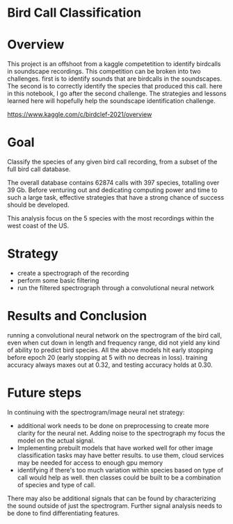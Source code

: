 # Bird Call Classification
# Overview

This project is an offshoot from a kaggle competetition to identify birdcalls in soundscape recordings.  This competition can be broken into two challenges. first is to identify sounds that are birdcalls in the soundscapes.  The second is to correctly identify the species that produced this call.  here in this notebook, I go after the second challenge.  The strategies and lessons learned here will hopefully help the soundscape identification challenge.

https://www.kaggle.com/c/birdclef-2021/overview


# Goal

Classify the species of any given bird call recording, from a subset of the full bird call database.

The overall database contains 62874 calls with 397 species, totalling over 39 Gb.  Before venturing out and dedicating computing power and time to such a large task, effective strategies that have a strong chance of success should be developed.

This analysis focus on the 5 species with the most recordings within the west coast of the US.


# Strategy

- create a spectrograph of the recording
- perform some basic filtering
- run the filtered spectrograph through a convolutional neural network

# Results and Conclusion

running a convolutional neural network on the spectrogram of the bird call, even when cut down in length and frequency range, did not yield any kind of ability to predict bird species.  All the above models hit early stopping before epoch 20 (early stopping at 5 with no decreas in loss).  training accuracy always maxes out at 0.32, and testing accuracy holds at 0.30.


# Future steps

In continuing with the spectrogram/image neural net strategy:
- additional work needs to be done on preprocessing to create more clarity for the neural net.  Adding noise to the spectrograph my focus the model on the actual signal.
- Implementing prebuilt models that have worked well for other image classification tasks may have better results.  to use them, cloud services may be needed for access to enough gpu memory
- identifying if there's too much variation within species based on type of call would help as well.  then classes could be built to be a combination of species and type of call.

There may also be additional signals that can be found by characterizing the sound outside of just the spectrogram.  Further signal analysis needs to be done to find differentiating features.

